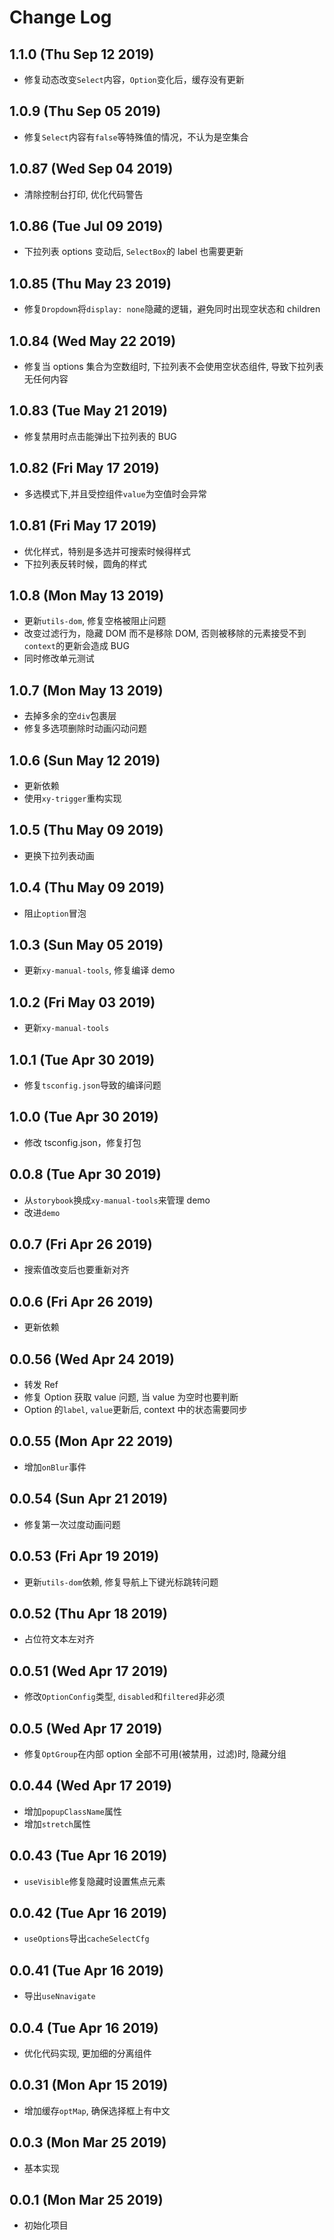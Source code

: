 # Change Log

## 1.1.0 (Thu Sep 12 2019)

-   修复动态改变`Select`内容，`Option`变化后，缓存没有更新

## 1.0.9 (Thu Sep 05 2019)

-   修复`Select`内容有`false`等特殊值的情况，不认为是空集合

## 1.0.87 (Wed Sep 04 2019)

-   清除控制台打印, 优化代码警告

## 1.0.86 (Tue Jul 09 2019)

-   下拉列表 options 变动后, `SelectBox`的 label 也需要更新

## 1.0.85 (Thu May 23 2019)

-   修复`Dropdown`将`display: none`隐藏的逻辑，避免同时出现空状态和 children

## 1.0.84 (Wed May 22 2019)

-   修复当 options 集合为空数组时, 下拉列表不会使用空状态组件, 导致下拉列表无任何内容

## 1.0.83 (Tue May 21 2019)

-   修复禁用时点击能弹出下拉列表的 BUG

## 1.0.82 (Fri May 17 2019)

-   多选模式下,并且受控组件`value`为空值时会异常

## 1.0.81 (Fri May 17 2019)

-   优化样式，特别是多选并可搜索时候得样式
-   下拉列表反转时候，圆角的样式

## 1.0.8 (Mon May 13 2019)

-   更新`utils-dom`, 修复空格被阻止问题
-   改变过滤行为，隐藏 DOM 而不是移除 DOM, 否则被移除的元素接受不到`context`的更新会造成 BUG
-   同时修改单元测试

## 1.0.7 (Mon May 13 2019)

-   去掉多余的空`div`包裹层
-   修复多选项删除时动画闪动问题

## 1.0.6 (Sun May 12 2019)

-   更新依赖
-   使用`xy-trigger`重构实现

## 1.0.5 (Thu May 09 2019)

-   更换下拉列表动画

## 1.0.4 (Thu May 09 2019)

-   阻止`option`冒泡

## 1.0.3 (Sun May 05 2019)

-   更新`xy-manual-tools`, 修复编译 demo

## 1.0.2 (Fri May 03 2019)

-   更新`xy-manual-tools`

## 1.0.1 (Tue Apr 30 2019)

-   修复`tsconfig.json`导致的编译问题

## 1.0.0 (Tue Apr 30 2019)

-   修改 tsconfig.json，修复打包

## 0.0.8 (Tue Apr 30 2019)

-   从`storybook`换成`xy-manual-tools`来管理 demo
-   改进`demo`

## 0.0.7 (Fri Apr 26 2019)

-   搜索值改变后也要重新对齐

## 0.0.6 (Fri Apr 26 2019)

-   更新依赖

## 0.0.56 (Wed Apr 24 2019)

-   转发 Ref
-   修复 Option 获取 value 问题, 当 value 为空时也要判断
-   Option 的`label`, `value`更新后, context 中的状态需要同步

## 0.0.55 (Mon Apr 22 2019)

-   增加`onBlur`事件

## 0.0.54 (Sun Apr 21 2019)

-   修复第一次过度动画问题

## 0.0.53 (Fri Apr 19 2019)

-   更新`utils-dom`依赖, 修复导航上下键光标跳转问题

## 0.0.52 (Thu Apr 18 2019)

-   占位符文本左对齐

## 0.0.51 (Wed Apr 17 2019)

-   修改`OptionConfig`类型, `disabled`和`filtered`非必须

## 0.0.5 (Wed Apr 17 2019)

-   修复`OptGroup`在内部 option 全部不可用(被禁用，过滤)时, 隐藏分组

## 0.0.44 (Wed Apr 17 2019)

-   增加`popupClassName`属性
-   增加`stretch`属性

## 0.0.43 (Tue Apr 16 2019)

-   `useVisible`修复隐藏时设置焦点元素

## 0.0.42 (Tue Apr 16 2019)

-   `useOptions`导出`cacheSelectCfg`

## 0.0.41 (Tue Apr 16 2019)

-   导出`useNnavigate`

## 0.0.4 (Tue Apr 16 2019)

-   优化代码实现, 更加细的分离组件

## 0.0.31 (Mon Apr 15 2019)

-   增加缓存`optMap`, 确保选择框上有中文

## 0.0.3 (Mon Mar 25 2019)

-   基本实现

## 0.0.1 (Mon Mar 25 2019)

-   初始化项目
